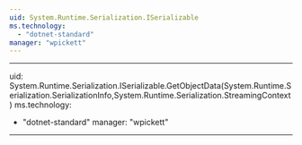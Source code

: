 ```yaml
---
uid: System.Runtime.Serialization.ISerializable
ms.technology: 
  - "dotnet-standard"
manager: "wpickett"
---
```


---
uid: System.Runtime.Serialization.ISerializable.GetObjectData(System.Runtime.Serialization.SerializationInfo,System.Runtime.Serialization.StreamingContext)
ms.technology: 
  - "dotnet-standard"
manager: "wpickett"
---
